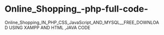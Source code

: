 # Online_Shopping_-php-full-code-
Online_Shopping_IN_PHP_CSS_JavaScript_AND_MYSQL__FREE_DOWNLOAD  USING XAMPP AND HTML ,JAVA CODE 
